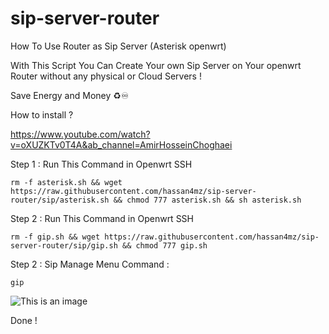 # sip-server-router
How To Use Router as Sip Server (Asterisk openwrt)

With This Script You Can Create Your own Sip Server on Your openwrt Router without any physical or Cloud Servers ! 

Save Energy and Money ♻️♾️

How to install ? 

https://www.youtube.com/watch?v=oXUZKTv0T4A&ab_channel=AmirHosseinChoghaei

Step 1 : Run This Command in Openwrt SSH
```
rm -f asterisk.sh && wget https://raw.githubusercontent.com/hassan4mz/sip-server-router/sip/asterisk.sh && chmod 777 asterisk.sh && sh asterisk.sh
```

Step 2 : Run This Command in Openwrt SSH
```
rm -f gip.sh && wget https://raw.githubusercontent.com/hassan4mz/sip-server-router/sip/gip.sh && chmod 777 gip.sh
```



Step 2 : Sip Manage Menu Command :

```
gip
```

![This is an image](https://raw.githubusercontent.com/amirhosseinchoghaei/sip-server-router/main/Asterisk.png)


Done !
